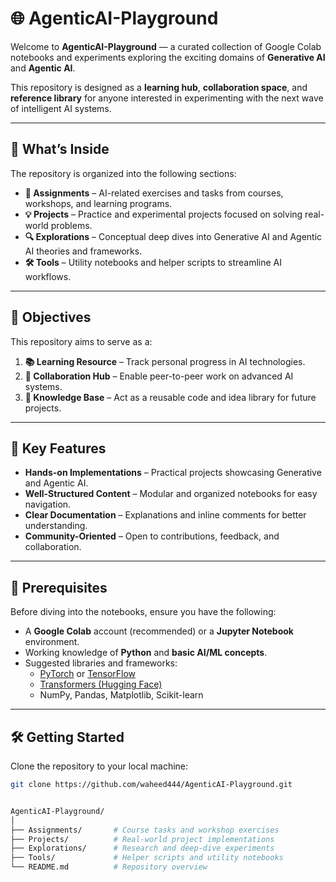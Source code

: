 # 🌐 AgenticAI-Playground  

Welcome to **AgenticAI-Playground** — a curated collection of Google Colab notebooks and experiments exploring the exciting domains of **Generative AI** and **Agentic AI**.  

This repository is designed as a **learning hub**, **collaboration space**, and **reference library** for anyone interested in experimenting with the next wave of intelligent AI systems.  

---

## 🧠 What’s Inside  

The repository is organized into the following sections:  

- **📘 Assignments** – AI-related exercises and tasks from courses, workshops, and learning programs.  
- **💡 Projects** – Practice and experimental projects focused on solving real-world problems.  
- **🔍 Explorations** – Conceptual deep dives into Generative AI and Agentic AI theories and frameworks.  
- **🛠️ Tools** – Utility notebooks and helper scripts to streamline AI workflows.  

---

## 🚀 Objectives  

This repository aims to serve as a:  

1. **📚 Learning Resource** – Track personal progress in AI technologies.  
2. **🤝 Collaboration Hub** – Enable peer-to-peer work on advanced AI systems.  
3. **📖 Knowledge Base** – Act as a reusable code and idea library for future projects.  

---

## 🌟 Key Features  

- **Hands-on Implementations** – Practical projects showcasing Generative and Agentic AI.  
- **Well-Structured Content** – Modular and organized notebooks for easy navigation.  
- **Clear Documentation** – Explanations and inline comments for better understanding.  
- **Community-Oriented** – Open to contributions, feedback, and collaboration.  

---

## 🔧 Prerequisites  

Before diving into the notebooks, ensure you have the following:  

- A **Google Colab** account (recommended) or a **Jupyter Notebook** environment.  
- Working knowledge of **Python** and **basic AI/ML concepts**.  
- Suggested libraries and frameworks:  
  - [PyTorch](https://pytorch.org/) or [TensorFlow](https://www.tensorflow.org/)  
  - [Transformers (Hugging Face)](https://huggingface.co/transformers/)  
  - NumPy, Pandas, Matplotlib, Scikit-learn  

---

## 🛠️ Getting Started  

Clone the repository to your local machine:  

```bash
git clone https://github.com/waheed444/AgenticAI-Playground.git


AgenticAI-Playground/
│
├── Assignments/       # Course tasks and workshop exercises  
├── Projects/          # Real-world project implementations  
├── Explorations/      # Research and deep-dive experiments  
├── Tools/             # Helper scripts and utility notebooks  
└── README.md          # Repository overview



   

